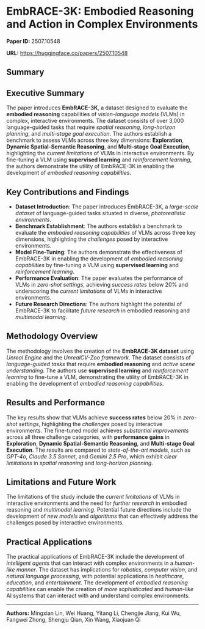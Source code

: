 # EmbRACE-3K: Embodied Reasoning and Action in Complex Environments

**Paper ID:** 2507.10548

**URL:** https://huggingface.co/papers/2507.10548

## Summary

## Executive Summary
The paper introduces **EmbRACE-3K**, a dataset designed to evaluate the **embodied reasoning** capabilities of *vision-language models* (VLMs) in complex, interactive environments. The dataset consists of over 3,000 language-guided tasks that require *spatial reasoning*, *long-horizon planning*, and *multi-stage goal execution*. The authors establish a benchmark to assess VLMs across three key dimensions: **Exploration**, **Dynamic Spatial-Semantic Reasoning**, and **Multi-stage Goal Execution**, highlighting the *current limitations* of VLMs in interactive environments. By fine-tuning a VLM using **supervised learning** and *reinforcement learning*, the authors demonstrate the utility of EmbRACE-3K in enabling the development of *embodied reasoning capabilities*.

## Key Contributions and Findings
* **Dataset Introduction**: The paper introduces EmbRACE-3K, a *large-scale dataset* of language-guided tasks situated in diverse, *photorealistic environments*.
* **Benchmark Establishment**: The authors establish a benchmark to evaluate the *embodied reasoning capabilities* of VLMs across three key dimensions, highlighting the *challenges* posed by interactive environments.
* **Model Fine-Tuning**: The authors demonstrate the effectiveness of EmbRACE-3K in enabling the development of *embodied reasoning capabilities* by fine-tuning a VLM using **supervised learning** and *reinforcement learning*.
* **Performance Evaluation**: The paper evaluates the performance of VLMs in *zero-shot settings*, achieving *success rates* below 20% and underscoring the *current limitations* of VLMs in interactive environments.
* **Future Research Directions**: The authors highlight the potential of EmbRACE-3K to facilitate *future research* in embodied reasoning and *multimodal learning*.

## Methodology Overview
The methodology involves the creation of the **EmbRACE-3K dataset** using *Unreal Engine* and the *UnrealCV-Zoo framework*. The dataset consists of *language-guided tasks* that require **embodied reasoning** and *active scene understanding*. The authors use **supervised learning** and *reinforcement learning* to fine-tune a VLM, demonstrating the utility of EmbRACE-3K in enabling the development of *embodied reasoning capabilities*.

## Results and Performance
The key results show that VLMs achieve **success rates** below 20% in *zero-shot settings*, highlighting the *challenges* posed by interactive environments. The fine-tuned model achieves *substantial improvements* across all three challenge categories, with **performance gains** in **Exploration**, **Dynamic Spatial-Semantic Reasoning**, and **Multi-stage Goal Execution**. The results are compared to *state-of-the-art models*, such as *GPT-4o*, *Claude 3.5 Sonnet*, and *Gemini 2.5 Pro*, which exhibit *clear limitations* in *spatial reasoning* and *long-horizon planning*.

## Limitations and Future Work
The limitations of the study include the *current limitations* of VLMs in interactive environments and the need for *further research* in embodied reasoning and *multimodal learning*. Potential future directions include the development of *new models* and *algorithms* that can effectively address the challenges posed by interactive environments.

## Practical Applications
The practical applications of EmbRACE-3K include the development of *intelligent agents* that can interact with complex environments in a *human-like manner*. The dataset has implications for *robotics*, *computer vision*, and *natural language processing*, with potential applications in *healthcare*, *education*, and *entertainment*. The development of *embodied reasoning capabilities* can enable the creation of *more sophisticated* and *human-like* AI systems that can interact with and understand complex environments.

---

**Authors:** Mingxian Lin, Wei Huang, Yitang Li, Chengjie Jiang, Kui Wu, Fangwei Zhong, Shengju Qian, Xin Wang, Xiaojuan Qi
